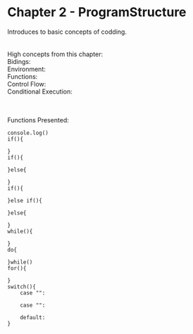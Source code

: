 # Chapter 2 - ProgramStructure 
Introduces to basic concepts of codding. <br><br><br>
High concepts from this chapter:<br>
	Bidings:<br>
        Environment:<br>
        Functions:<br>
        Control Flow:<br>
        Conditional Execution:<br><br><br>

Functions Presented:

    console.log()
    if(){

    }
    if(){

    }else{

    }
    if(){

    }else if(){

    }else{

    }
    while(){

    }
    do{

    }while()
    for(){

    }
    switch(){
        case "":

        case "":

        default:
    }
